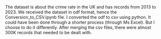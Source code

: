 The dataset is about the crime rate in the UK and has records from 2013 to 2023.
We received the dataset in odf format, hence the Conversion_to_CSV.ipynb file. I converted the odf to csv using python. It could have been done through a shorter process (through Ms Excel). But I choose to do it differently.
After merging the csv files, there were almost 300K records that needed to be dealt with.
